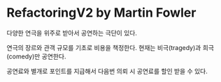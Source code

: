 # RefactoringV2 by Martin Fowler

다양한 연극을 위주로 받아서 공연하는 극단이 있다.

연극의 장르와 관객 규모를 기초로 비용을 책정한다.
현재는 비극(tragedy)과 희극(comedy)만 공연한다.

공연료와 별개로 포인트를 지급해서 다음번 의뢰 시 공연료를 할인 받을 수 있다.
